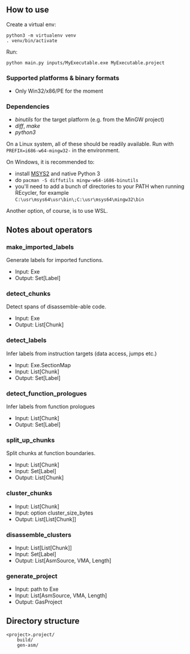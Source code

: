 ## How to use

Create a virtual env:

    python3 -m virtualenv venv
    . venv/bin/activate

Run:

    python main.py inputs/MyExecutable.exe MyExecutable.project

### Supported platforms & binary formats

- Only Win32/x86/PE for the moment

### Dependencies

 - _binutils_ for the target platform (e.g. from the MinGW project)
 - _diff_, _make_
 - _python3_

On a Linux system, all of these should be readily available. Run with `PREFIX=i686-w64-mingw32-` in the environment.

On Windows, it is recommended to:
 - install [MSYS2](https://www.msys2.org/) and native Python 3
 - do `pacman -S diffutils mingw-w64-i686-binutils`
 - you'll need to add a bunch of directories to your PATH when running REcycler, for example `C:\usr\msys64\usr\bin\;C:\usr\msys64\mingw32\bin`

Another option, of course, is to use WSL.

## Notes about operators

### make_imported_labels

Generate labels for imported functions.

- Input: Exe
- Output: Set[Label]

### detect_chunks

Detect spans of disassemble-able code.

- Input: Exe
- Output: List[Chunk]

### detect_labels

Infer labels from instruction targets (data access, jumps etc.)

- Input: Exe.SectionMap
- Input: List[Chunk]
- Output: Set[Label]

### detect_function_prologues

Infer labels from function prologues

- Input: List[Chunk]
- Output: Set[Label]

### split_up_chunks

Split chunks at function boundaries.

- Input: List[Chunk]
- Input: Set[Label]
- Output: List[Chunk] 

### cluster_chunks

- Input: List[Chunk]
- Input: option cluster_size_bytes
- Output: List[List[Chunk]]

### disassemble_clusters

- Input: List[List[Chunk]]
- Input: Set[Label]
- Output: List[AsmSource, VMA, Length]

### generate_project

- Input: path to Exe
- Input: List[AsmSource, VMA, Length]
- Output: GasProject

## Directory structure

    <project>.project/
        build/
        gen-asm/
